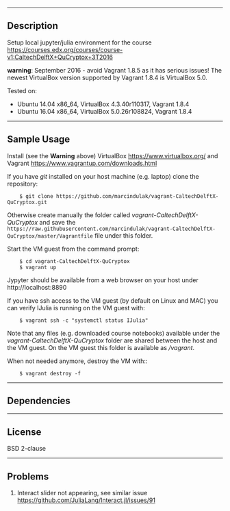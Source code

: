-----------
Description
-----------

Setup local jupyter/julia environment for the course https://courses.edx.org/courses/course-v1:CaltechDelftX+QuCryptox+3T2016

**warning**: September 2016 - avoid Vagrant 1.8.5 as it has serious issues!
The newest VirtualBox version supported by Vagrant 1.8.4 is VirtualBox 5.0.

Tested on:

- Ubuntu 14.04 x86_64, VirtualBox 4.3.40r110317, Vagrant 1.8.4
- Ubuntu 16.04 x86_64, VirtualBox 5.0.26r108824, Vagrant 1.8.4


------------
Sample Usage
------------

Install (see the **Warning** above) VirtualBox https://www.virtualbox.org/ and Vagrant https://www.vagrantup.com/downloads.html

If you have *git* installed on your host machine (e.g. laptop) clone the repository:

        $ git clone https://github.com/marcindulak/vagrant-CaltechDelftX-QuCryptox.git

Otherwise create manually the folder called *vagrant-CaltechDelftX-QuCryptox* and save the
`https://raw.githubusercontent.com/marcindulak/vagrant-CaltechDelftX-QuCryptox/master/Vagrantfile` file under this folder.

Start the VM guest from the command prompt:

        $ cd vagrant-CaltechDelftX-QuCryptox
        $ vagrant up

Jypyter should be available from a web browser on your host under http://localhost:8890

If you have ssh access to the VM guest (by default on Linux and MAC) you can verify IJulia is running on the VM guest with:

        $ vagrant ssh -c "systemctl status IJulia"

Note that any files (e.g. downloaded course notebooks) available under the *vagrant-CaltechDelftX-QuCryptox* folder are
shared between the host and the VM guest. On the VM guest this folder is available as */vagrant*.

When not needed anymore, destroy the VM with::

        $ vagrant destroy -f


------------
Dependencies
------------


-------
License
-------

BSD 2-clause


--------
Problems
--------

1. Interact slider not appearing, see similar issue https://github.com/JuliaLang/Interact.jl/issues/91
